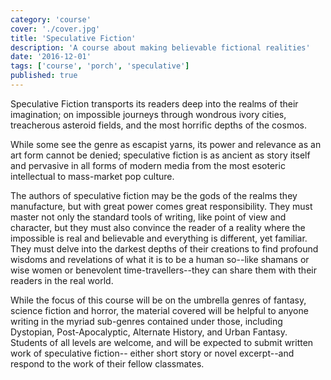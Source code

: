 ```yaml
---
category: 'course'
cover: './cover.jpg'
title: 'Speculative Fiction'
description: 'A course about making believable fictional realities'
date: '2016-12-01'
tags: ['course', 'porch', 'speculative']
published: true
---
```


Speculative Fiction transports its readers deep into the realms of their imagination; on impossible journeys through wondrous ivory cities, treacherous asteroid fields, and the most horrific depths of the cosmos.

While some see the genre as escapist yarns, its power and relevance as an art form cannot be denied; speculative fiction is as ancient as story itself and pervasive in all forms of modern media from the most esoteric intellectual to mass-market pop culture.

The authors of speculative fiction may be the gods of the realms they manufacture, but with great power comes great responsibility. They must master not only the standard tools of writing, like point of view and character, but they must also convince the reader of a reality where the impossible is real and believable and everything is different, yet familiar. They must delve into the darkest depths of their creations to find profound wisdoms and revelations of what it is to be a human so--like shamans or wise women or benevolent time-travellers--they can share them with their readers in the real world.

While the focus of this course will be on the umbrella genres of fantasy, science fiction and horror, the material covered will be helpful to anyone writing in the myriad sub-genres contained under those, including Dystopian, Post-Apocalyptic, Alternate History, and Urban Fantasy. Students of all levels are welcome, and will be expected to submit written work of speculative fiction-- either short story or novel excerpt--and respond to the work of their fellow classmates.